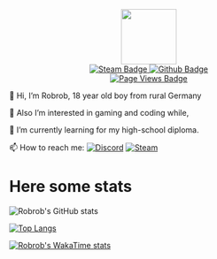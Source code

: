 <div id="header" align="center">
  <img src="https://media.giphy.com/media/M9gbBd9nbDrOTu1Mqx/giphy.gif" width="100"/>
</div>
<div id="badges" align="center">
  <a href="https://steamcommunity.com/id/4rob/">
    <img src="https://img.shields.io/badge/steam-navy?style=for-the-badge&logo=steam&logoColor=white" alt="Steam Badge"/>
  </a>
   <a href="https://github.com/4robrob">
    <img src="https://img.shields.io/badge/Github-black?style=for-the-badge&logo=github&logoColor=white" alt="Github Badge"/>
  </a>
  </div>
<div id="badges" align="center">
  <a href="https://github.com/4robrob">
    <img src="https://komarev.com/ghpvc/?username=4robrob&style=flat-square&color=grey" alt="Page Views Badge"/>
  </a>
</div>

👋 Hi, I’m Robrob, 18 year old boy from rural Germany

👀 Also I’m interested in gaming and coding while,

🌱 I’m currently learning for my high-school diploma.

:mailbox: How to reach me: [![Discord](https://img.shields.io/badge/-Add_me_on_Discord-royalblue?style=flat-square&logo=Discord&logoColor=white)](https://discordapp.com/users/508758672449732611) [![Steam](https://img.shields.io/badge/-Message_me_on_Steam-navy?style=flat-square&logo=steam&logoColor=white)](https://steamcommunity.com/id/4rob/)

# Here some stats
![Robrob's GitHub stats](https://github-readme-stats.vercel.app/api?username=4robrob&show_icons=true&theme=highcontrast)

[![Top Langs](https://github-readme-stats.vercel.app/api/top-langs/?username=4robrob&layout=compact&theme=highcontrast)](https://github.com/anuraghazra/github-readme-stats)

[![Robrob's WakaTime stats](https://github-readme-stats.vercel.app/api/wakatime?username=@Robrob&theme=highcontrast)](https://github.com/anuraghazra/github-readme-stats)


<!---
Robrob-1337/Robrob-1337 is a ✨ special ✨ repository because its `README.md` (this file) appears on your GitHub profile.
You can click the Preview link to take a look at your changes.
--->
